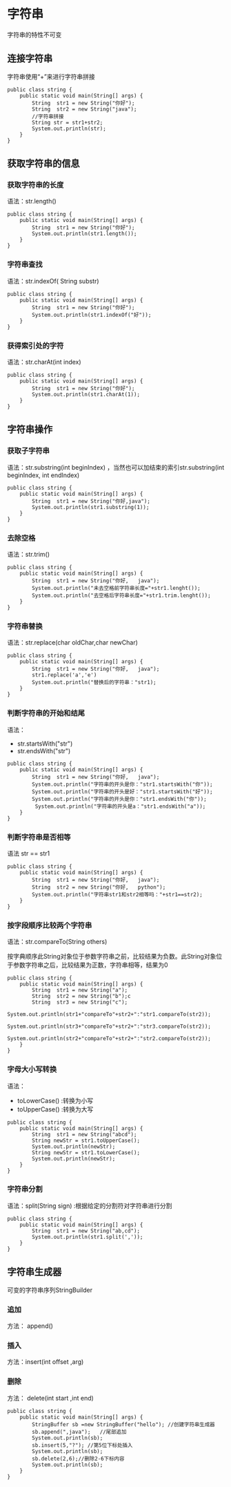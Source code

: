 # 字符串
字符串的特性不可变
## 连接字符串
字符串使用“+”来进行字符串拼接
```
public class string {
    public static void main(String[] args) {
        String  str1 = new String("你好");
        String  str2 = new String("java");
        //字符串拼接
        String str = str1+str2;
        System.out.println(str);
    }
}

```

## 获取字符串的信息
### 获取字符串的长度
语法：str.length()
```
public class string {
    public static void main(String[] args) {
        String  str1 = new String("你好");
        System.out.println(str1.length());
    }
}
```
### 字符串查找
语法：str.indexOf( String substr)
```
public class string {
    public static void main(String[] args) {
        String  str1 = new String("你好");
        System.out.println(str1.indexOf("好"));
    }
}
```
### 获得索引处的字符
语法：str.charAt(int index)
```
public class string {
    public static void main(String[] args) {
        String  str1 = new String("你好");
        System.out.println(str1.charAt(1));
    }
}
```
## 字符串操作
### 获取子字符串
语法：str.substring(int beginIndex) ，当然也可以加结束的索引str.substring(int beginIndex, int endIndex)
```
public class string {
    public static void main(String[] args) {
        String  str1 = new String("你好,java");
        System.out.println(str1.substring(1));
    }
}
```
### 去除空格
语法：str.trim()
```
public class string {
    public static void main(String[] args) {
        String  str1 = new String("你好,   java");
        System.out.println("未去空格前字符串长度="+str1.lenght());
        System.out.println("去空格后字符串长度="+str1.trim.lenght());
    }
}
```
### 字符串替换
语法：str.replace(char oldChar,char newChar)
```
public class string {
    public static void main(String[] args) {
        String  str1 = new String("你好,   java");
        str1.replace('a','e')
        System.out.println("替换后的字符串："str1);
    }
}
```
### 判断字符串的开始和结尾
语法：
- str.startsWith("str")
- str.endsWith("str")
```
public class string {
    public static void main(String[] args) {
        String  str1 = new String("你好,   java");
        System.out.println("字符串的开头是你："str1.startsWith("你"));
        System.out.println("字符串的开头是好："str1.startsWith("好"));
        System.out.println("字符串的开头是你："str1.endsWith("你"));
         System.out.println("字符串的开头是a："str1.endsWith("a"));
    }
}
```
### 判断字符串是否相等
语法 str == str1
```
public class string {
    public static void main(String[] args) {
        String  str1 = new String("你好,   java");
        String  str2 = new String("你好,   python");
        System.out.println("字符串str1和str2相等吗："+str1==str2);
    }
}
```
### 按字段顺序比较两个字符串
语法：str.compareTo(String others)

按字典顺序此String对象位于参数字符串之前，比较结果为负数。此String对象位于参数字符串之后，比较结果为正数，字符串相等，结果为0
```
public class string {
    public static void main(String[] args) {
        String  str1 = new String("a");
        String  str2 = new String("b");c
        String  str3 = new String("c");
        System.out.println(str1+"compareTo"+str2+":"str1.compareTo(str2));
        System.out.println(str3+"compareTo"+str2+":"str3.compareTo(str2));
        System.out.println(str2+"compareTo"+str2+":"str2.compareTo(str2));
    }
}
```
### 字母大小写转换
语法：
- toLowerCase() :转换为小写
- toUpperCase() :转换为大写
```
public class string {
    public static void main(String[] args) {
        String  str1 = new String("abcd");
        String newStr = str1.toUpperCase();
        System.out.println(newStr);
        String newStr = str1.toLowerCase();
        System.out.println(newStr);
    }
}
```
### 字符串分割
语法：split(String sign) :根据给定的分割符对字符串进行分割
```
public class string {
    public static void main(String[] args) {
        String  str1 = new String("ab,cd");
        System.out.println(str1.split(','));
    }
}
```
## 字符串生成器
可变的字符串序列StringBuilder
### 追加
方法： append()
### 插入
方法：insert(int offset ,arg)
### 删除
方法： delete(int start ,int end)
```
public class string {
    public static void main(String[] args) {
        StringBuffer sb =new StringBuffer("hello"); //创建字符串生成器
        sb.append(",java");   //尾部追加
        System.out.println(sb);
        sb.insert(5,"?"); //第5位下标处插入
        System.out.println(sb);
        sb.delete(2,6);//删除2-6下标内容
        System.out.println(sb);
    }
}
```
